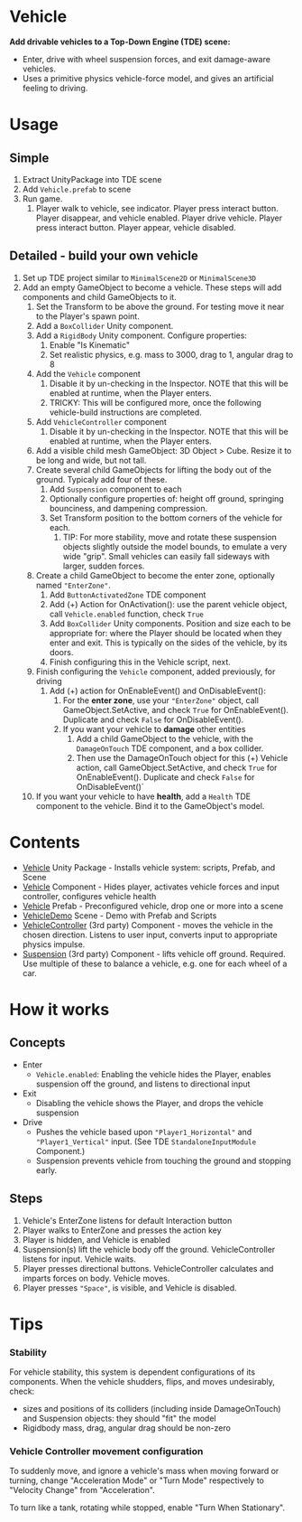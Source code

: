 # Vehicle

**Add drivable vehicles to a Top-Down Engine (TDE) scene:**

* Enter, drive with wheel suspension forces, and exit damage-aware vehicles. 
* Uses a primitive physics vehicle-force model, and gives an artificial feeling to driving.


# Usage 

## Simple

1. Extract UnityPackage into TDE scene
1. Add `Vehicle.prefab` to scene
1. Run game. 
    1. Player walk to vehicle, see indicator. Player press interact button. Player disappear, and vehicle enabled. Player drive vehicle. Player press interact button. Player appear, vehicle disabled.

## Detailed - build your own vehicle

1. Set up TDE project similar to `MinimalScene2D` or `MinimalScene3D`
1. Add an empty GameObject to become a vehicle. These steps will add components and child GameObjects to it.
    1. Set the Transform to be above the ground. For testing move it near to the Player's spawn point.
    1. Add a `BoxCollider` Unity component.
    1. Add a `RigidBody` Unity component. Configure properties:
        1. Enable "Is Kinematic"
        1. Set realistic physics, e.g. mass to 3000, drag to 1, angular drag to 8
    1. Add the `Vehicle` component
        1. Disable it by un-checking in the Inspector. NOTE that this will be enabled at runtime, when the Player enters.
        1. TRICKY: This will be configured more, once the following vehicle-build instructions are completed.       
    1. Add `VehicleController` component
        1. Disable it by un-checking in the Inspector. NOTE that this will be enabled at runtime, when the Player enters.
    1. Add a visible child mesh GameObject: 3D Object > Cube. Resize it to be long and wide, but not tall.
    1. Create several child GameObjects for lifting the body out of the ground. Typicaly add four of these.
        1. Add `Suspension` component to each
        1. Optionally configure properties of: height off ground, springing bounciness, and dampening compression.
        1. Set Transform position to the bottom corners of the vehicle for each. 
            1. TIP: For more stability, move and rotate these suspension objects slightly outside the model bounds, to emulate a very wide "grip". Small vehicles can easily fall sideways with larger, sudden forces.   
    1. Create a child GameObject to become the enter zone, optionally named `"EnterZone"`.
        1. Add `ButtonActivatedZone` TDE component
        1. Add (+) Action for OnActivation(): use the parent vehicle object, call `Vehicle.enabled` function, check `True`
        1. Add `BoxCollider` Unity components. Position and size each to be appropriate for: where the Player should be located when they enter and exit. This is typically on the sides of the vehicle, by its doors.
        1. Finish configuring this in the Vehicle script, next.
    1. Finish configuring the `Vehicle` component, added previously, for driving
        1. Add (+) action for OnEnableEvent() and OnDisableEvent():
            1. For the **enter zone**, use your `"EnterZone"` object, call GameObject.SetActive, and check `True` for OnEnableEvent(). Duplicate and check `False` for OnDisableEvent().
            1. If you want your vehicle to **damage** other entities
                1. Add a child GameObject to the vehicle, with the `DamageOnTouch` TDE component, and a box collider. 
                1. Then use the DamageOnTouch object for this (+) Vehicle action, call GameObject.SetActive, and check `True` for OnEnableEvent(). Duplicate and check `False` for OnDisableEvent()`
    1. If you want your vehicle to have **health**, add a `Health` TDE component to the vehicle. Bind it to the GameObject's model.



# Contents

* [Vehicle](Vehicle.unitypackage) Unity Package - Installs vehicle system: scripts, Prefab, and Scene
* [Vehicle](Scripts/Vehicle.cs) Component - Hides player, activates vehicle forces and input controller, configures vehicle health
* [Vehicle](Vehicle.prefab) Prefab - Preconfigured vehicle, drop one or more into a scene
* [VehicleDemo](VehicleDemo.unity) Scene - Demo with Prefab and Scripts
* [VehicleController](ThirdParty/Vehicle-Physics/Scripts/VehicleController.cs) (3rd party) Component - moves the vehicle in the chosen direction. Listens to user input, converts input to appropriate physics impulse. 
* [Suspension](ThirdParty/Vehicle-Physics/Scripts/Suspension.cs) (3rd party) Component - lifts vehicle off ground. Required. Use multiple of these to balance a vehicle, e.g. one for each wheel of a car.


# How it works

## Concepts 

* Enter
    * `Vehicle.enabled`: Enabling the vehicle hides the Player, enables suspension off the ground, and listens to directional input
* Exit
    * Disabling the vehicle shows the Player, and drops the vehicle suspension
* Drive
    * Pushes the vehicle based upon `"Player1_Horizontal"` and `"Player1_Vertical"` input. (See TDE `StandaloneInputModule` Component.) 
    * Suspension prevents vehicle from touching the ground and stopping early.

## Steps

1. Vehicle's EnterZone listens for default Interaction button
1. Player walks to EnterZone and presses the action key
1. Player is hidden, and Vehicle is enabled 
1. Suspension(s) lift the vehicle body off the ground. VehicleController listens for input. Vehicle waits.
1. Player presses directional buttons. VehicleController calculates and imparts forces on body. Vehicle moves.
1. Player presses `"Space"`, is visible, and Vehicle is disabled.


# Tips

### Stability

For vehicle stability, this system is dependent configurations of its components. When the vehicle shudders, flips, and moves undesirably, check:

* sizes and positions of its colliders (including inside DamageOnTouch) and Suspension objects: they should "fit" the model
* Rigidbody mass, drag, angular drag should be non-zero

### Vehicle Controller movement configuration

To suddenly move, and ignore a vehicle's mass when moving forward or turning, change "Acceleration Mode" or "Turn Mode" respectively to "Velocity Change" from "Acceleration".

To turn like a tank, rotating while stopped, enable "Turn When Stationary".